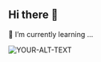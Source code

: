 ## Hi there 👋

🌱 I’m currently learning ...

<picture>
 <source media="(prefers-color-scheme: dark)" srcset="https://github.com/mrcordas/mrcordas/blob/main/hero-image.jpg">
 <source media="(prefers-color-scheme: light)" srcset="https://github.com/mrcordas/mrcordas/blob/main/hero-image.jpg">
 <img alt="YOUR-ALT-TEXT" src="https://github.com/mrcordas/mrcordas/blob/main/hero-image.jpg">
</picture
  
<!--
**mrcordas/mrcordas** is a ✨ _special_ ✨ repository because its `README.md` (this file) appears on your GitHub profile.

Here are some ideas to get you started:

- 🔭 I’m currently working on ...
- 🌱 I’m currently learning ...
- 👯 I’m looking to collaborate on ...
- 🤔 I’m looking for help with ...
- 💬 Ask me about ...
- 📫 How to reach me: ...
- 😄 Pronouns: ...
- ⚡ Fun fact: ...
-->
